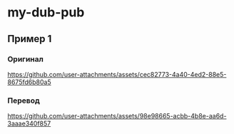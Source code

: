 # my-dub-pub

## Пример 1

### Оригинал


https://github.com/user-attachments/assets/cec82773-4a40-4ed2-88e5-8675fd6b80a5

### Перевод

https://github.com/user-attachments/assets/98e98665-acbb-4b8e-aa6d-3aaae340f857
